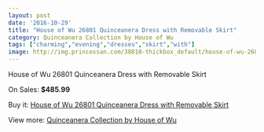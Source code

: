 ```yaml
---
layout: post
date: '2016-10-29'
title: "House of Wu 26801 Quinceanera Dress with Removable Skirt"
category: Quinceanera Collection by House of Wu
tags: ["charming","evening","dresses","skirt","with"]
image: http://img.princessan.com/38010-thickbox_default/house-of-wu-26801-quinceanera-dress-with-removable-skirt.jpg
---
```

House of Wu 26801 Quinceanera Dress with Removable Skirt

On Sales: **$485.99**
<a href="https://www.princessan.com/en/quinceanera-collection-by-house-of-wu/17637-house-of-wu-26801-quinceanera-dress-with-removable-skirt.html"><amp-img layout="responsive" width="600" height="600" src="//img.princessan.com/38010-thickbox_default/house-of-wu-26801-quinceanera-dress-with-removable-skirt.jpg" alt="House of Wu 26801 Quinceanera Dress with Removable Skirt 0" /></a>
<a href="https://www.princessan.com/en/quinceanera-collection-by-house-of-wu/17637-house-of-wu-26801-quinceanera-dress-with-removable-skirt.html"><amp-img layout="responsive" width="600" height="600" src="//img.princessan.com/38011-thickbox_default/house-of-wu-26801-quinceanera-dress-with-removable-skirt.jpg" alt="House of Wu 26801 Quinceanera Dress with Removable Skirt 1" /></a>
<a href="https://www.princessan.com/en/quinceanera-collection-by-house-of-wu/17637-house-of-wu-26801-quinceanera-dress-with-removable-skirt.html"><amp-img layout="responsive" width="600" height="600" src="//img.princessan.com/38012-thickbox_default/house-of-wu-26801-quinceanera-dress-with-removable-skirt.jpg" alt="House of Wu 26801 Quinceanera Dress with Removable Skirt 2" /></a>
<a href="https://www.princessan.com/en/quinceanera-collection-by-house-of-wu/17637-house-of-wu-26801-quinceanera-dress-with-removable-skirt.html"><amp-img layout="responsive" width="600" height="600" src="//img.princessan.com/38013-thickbox_default/house-of-wu-26801-quinceanera-dress-with-removable-skirt.jpg" alt="House of Wu 26801 Quinceanera Dress with Removable Skirt 3" /></a>

Buy it: [House of Wu 26801 Quinceanera Dress with Removable Skirt](https://www.princessan.com/en/quinceanera-collection-by-house-of-wu/17637-house-of-wu-26801-quinceanera-dress-with-removable-skirt.html "House of Wu 26801 Quinceanera Dress with Removable Skirt")

View more: [Quinceanera Collection by House of Wu](https://www.princessan.com/en/52-quinceanera-collection-by-house-of-wu "Quinceanera Collection by House of Wu")